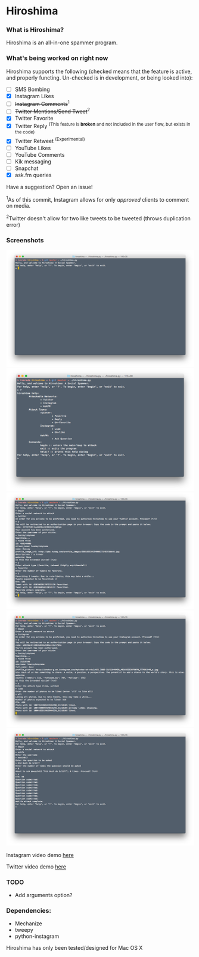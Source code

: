 # Hiroshima
### What is Hiroshima?
Hiroshima is an all-in-one spammer program. 

### What's being worked on right now
Hiroshima supports the following (checked means that the feature is active, and properly functing. Un-checked is in development, or being looked into):

- [ ] SMS Bombing
- [x] Instagram Likes
- [ ] ~~Instagram Comments~~<sup>1</sup>
- [ ] ~~Twitter Mentions/Send Tweet~~<sup>2</sup>
- [x] Twitter Favorite
- [x] Twitter Reply <sup>(This feature is **broken** and not included in the user flow, but exists in the code)</sup>
- [x] Twitter Retweet <sup>(Experimental)</sup>
- [ ] YouTube Likes
- [ ] YouTube Comments
- [ ] Kik messaging
- [ ] Snapchat 
- [x] ask.fm queries

Have a suggestion? Open an issue!

<sup>1</sup>As of this commit, Instagram allows for only *approved* clients to comment on media.

<sup>2</sup>Twitter doesn't allow for two like tweets to be tweeted (throws duplication error)

### Screenshots
![screenshot](screens/start-screen.png)
![screenshot](screens/help.png)
![screenshot](screens/twitter.png)
![screenshot](screens/instagram.png)
![screenshot](screens/askfm.png)

Instagram video demo [here](https://www.youtube.com/watch?v=-xFVXAt4lMY)

Twitter video demo [here](https://youtu.be/oP5qb-41n8c)

### TODO
* Add arguments option?


### Dependencies:
* Mechanize
* tweepy
* python-instagram

Hiroshima has only been tested/designed for Mac OS X
